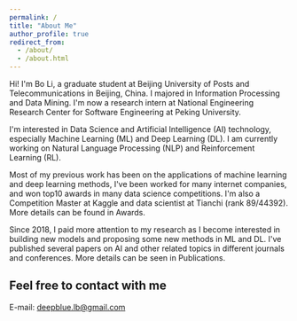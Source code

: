```yaml
---
permalink: /
title: "About Me"
author_profile: true
redirect_from: 
  - /about/
  - /about.html
---
```



Hi! I'm Bo Li, a graduate student at Beijing University of Posts and Telecommunications in Beijing, China. I majored in Information Processing and Data Mining. 
I'm now a research intern at National Engineering Research Center for Software Engineering at Peking University. 

I'm interested in Data Science and Artificial Intelligence (AI) technology, especially Machine Learning (ML) and Deep Learning (DL). I am currently working on Natural 
Language Processing (NLP) and Reinforcement Learning (RL).

Most of my previous work has been on the applications of machine learning and deep learning methods, I've been worked for many internet companies, and won top10 awards
in many data science competitions. I'm also a Competition Master at Kaggle and data scientist at Tianchi (rank 89/44392). More details can be found in Awards.

Since 2018, I paid more attention to my research as I become interested in building new models and proposing some new methods in ML and DL. I've published 
several papers on AI and other related topics in different journals and conferences. More details can be seen in Publications.

Feel free to contact with me
------
E-mail: deepblue.lb@gmail.com 
